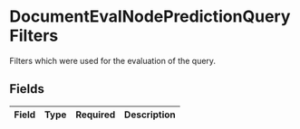 # DocumentEvalNodePredictionQueryFilters

Filters which were used for the evaluation of the query.


## Fields

| Field       | Type        | Required    | Description |
| ----------- | ----------- | ----------- | ----------- |